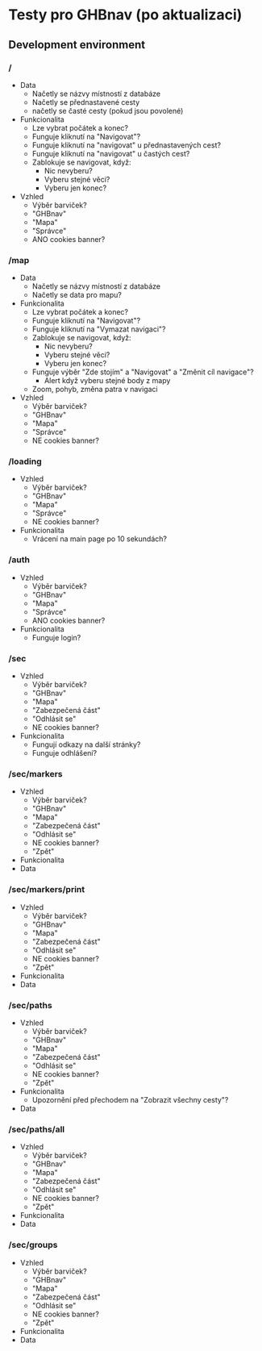 # Testy pro GHBnav (po aktualizaci)

## Development environment

### /
- Data
    - Načetly se názvy místností z databáze
    - Načetly se přednastavené cesty
    - načetly se časté cesty (pokud jsou povolené)
- Funkcionalita
    - Lze vybrat počátek a konec?
    - Funguje kliknutí na "Navigovat"?
    - Funguje kliknutí na "navigovat" u přednastavených cest?
    - Funguje kliknutí na "navigovat" u častých cest?
    - Zablokuje se navigovat, když:
        - Nic nevyberu?
        - Vyberu stejné věci?
        - Vyberu jen konec?
- Vzhled
    - Výběr barviček?
    - "GHBnav"
    - "Mapa"
    - "Správce"
    - ANO cookies banner?

### /map
- Data
    - Načetly se názvy místností z databáze
    - Načetly se data pro mapu?
- Funkcionalita
    - Lze vybrat počátek a konec?
    - Funguje kliknutí na "Navigovat"?
    - Funguje kliknutí na "Vymazat navigaci"?
    - Zablokuje se navigovat, když:
        - Nic nevyberu?
        - Vyberu stejné věci?
        - Vyberu jen konec?
    - Funguje výběr "Zde stojím" a "Navigovat" a "Změnit cíl navigace"?
        - Alert když vyberu stejné body z mapy
    - Zoom, pohyb, změna patra v navigaci
- Vzhled
    - Výběr barviček?
    - "GHBnav"
    - "Mapa"
    - "Správce"
    - NE cookies banner?

### /loading
- Vzhled
    - Výběr barviček?
    - "GHBnav"
    - "Mapa"
    - "Správce"
    - NE cookies banner?
- Funkcionalita
    - Vrácení na main page po 10 sekundách?

### /auth
- Vzhled
    - Výběr barviček?
    - "GHBnav"
    - "Mapa"
    - "Správce"
    - ANO cookies banner?
- Funkcionalita
    - Funguje login?

### /sec
- Vzhled
    - Výběr barviček?
    - "GHBnav"
    - "Mapa"
    - "Zabezpečená část"
    - "Odhlásit se"
    - NE cookies banner?
- Funkcionalita
    - Fungují odkazy na další stránky?
    - Funguje odhlášení?

### /sec/markers
- Vzhled
    - Výběr barviček?
    - "GHBnav"
    - "Mapa"
    - "Zabezpečená část"
    - "Odhlásit se"
    - NE cookies banner?
    - "Zpět"
- Funkcionalita
- Data

### /sec/markers/print
- Vzhled
    - Výběr barviček?
    - "GHBnav"
    - "Mapa"
    - "Zabezpečená část"
    - "Odhlásit se"
    - NE cookies banner?
    - "Zpět"
- Funkcionalita
- Data

### /sec/paths
- Vzhled
    - Výběr barviček?
    - "GHBnav"
    - "Mapa"
    - "Zabezpečená část"
    - "Odhlásit se"
    - NE cookies banner?
    - "Zpět"
- Funkcionalita
    - Upozornění před přechodem na "Zobrazit všechny cesty"?
- Data

### /sec/paths/all
- Vzhled
    - Výběr barviček?
    - "GHBnav"
    - "Mapa"
    - "Zabezpečená část"
    - "Odhlásit se"
    - NE cookies banner?
    - "Zpět"
- Funkcionalita
- Data

### /sec/groups
- Vzhled
    - Výběr barviček?
    - "GHBnav"
    - "Mapa"
    - "Zabezpečená část"
    - "Odhlásit se"
    - NE cookies banner?
    - "Zpět"
- Funkcionalita
- Data